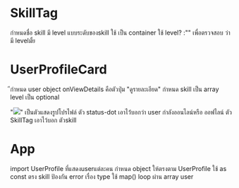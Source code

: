 # SkillTag

กำหนดชื่อ skill
มี level แบบระดับของskill
ใช้ <span> เป็น container
ใช้ level? :"" เพื่อตรวจสอบ ว่ามี levelมั้ย


# UserProfileCard

ีกำหนด user object
onViewDetails คือตัวปุ่ม "ดูรายละเอียด"
กำหนด skill เป็น array level เป็น optional

"<img
          src={user.avatarUrl}>"
เป็นตัวแสดงรูปโปรไฟล์
ตัว status-dot เอาไว่้บอกว่า user กำลังออนไลน์หรือ ออฟไลน์
ตัว SkillTag เอาไว้บอก ตัวskill

# App

import UserProfile ที่แสดงuserแต่ละคน
กำหนด object ให้ตรงตาม UserProfile
ใช้ as const ตรง skill ป้องกัน error เรื่อง type
ใช้ map() loop ผ่าน array user